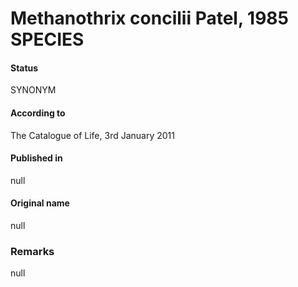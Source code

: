 # Methanothrix concilii Patel, 1985 SPECIES

#### Status
SYNONYM

#### According to
The Catalogue of Life, 3rd January 2011

#### Published in
null

#### Original name
null

### Remarks
null